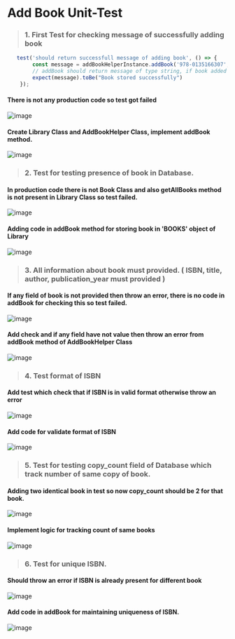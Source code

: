 # Add Book Unit-Test
   > ###  1. First Test for checking message of successfully adding book
```javascript
   test('should return successfull message of adding book', () => {
        const message = addBookHelperInstance.addBook('978-0135166307',"Effective Java","Joshua Bloch","2018")
        // addBook should return message of type string, if book added successfully
        expect(message).toBe("Book stored successfully")
    });
```
#### There is not any production code so test got failed

![image](https://github.com/user-attachments/assets/dde5b0f6-fa47-456c-a0a2-624528926154)

#### Create Library Class and AddBookHelper Class, implement addBook method.

![image](https://github.com/user-attachments/assets/a5954cf2-a372-430c-a10b-6f6093b8d5f2)

   > ###  2. Test for testing presence of book in Database.
#### In production code there is not Book Class and also getAllBooks method is not present in Library Class so test failed.

![image](https://github.com/user-attachments/assets/1408ef36-f44d-4313-8c54-39341e242f33)

#### Adding code in addBook method for storing book in 'BOOKS' object of Library

![image](https://github.com/user-attachments/assets/10d0d97f-028f-4b47-98b1-6b903df7179a)

   > ###  3. All information about book must provided. ( ISBN, title, author, publication_year must provided )
#### If any field of book is not provided then throw an error, there is no code in addBook for checking this so test failed.

![image](https://github.com/user-attachments/assets/28991836-b766-4dd5-a358-6c74b26f33d6)

#### Add check and if any field have not value then throw an error from addBook method of AddBookHelper Class

![image](https://github.com/user-attachments/assets/74e034da-2ebd-4499-b6e6-11b1253fc959)

   > ###  4. Test format of ISBN
#### Add test which check that if ISBN is in valid format otherwise throw an error

![image](https://github.com/user-attachments/assets/19c5ab70-8525-47a0-9b63-7dfa0fd62d68)

#### Add code for validate format of ISBN

![image](https://github.com/user-attachments/assets/a56f41a7-c947-406f-a51d-e3bc74e0cc51)

   > ###  5. Test for testing copy_count field of Database which track number of same copy of book.
#### Adding two identical book in test so now copy_count should be 2 for that book.

![image](https://github.com/user-attachments/assets/3009d96e-04a0-427e-a8d6-b12da44932b6)

#### Implement logic for tracking count of same books

![image](https://github.com/user-attachments/assets/a9a9e483-efea-4822-8f03-52dc5b052876)

   > ###  6. Test for unique ISBN.
#### Should throw an error if ISBN is already present for different book

![image](https://github.com/user-attachments/assets/1d34fd07-327f-42f0-91c6-811efeb62800)

#### Add code in addBook for maintaining uniqueness of ISBN.

![image](https://github.com/user-attachments/assets/ae77494c-7d10-4c72-978b-90bc5c875203)





